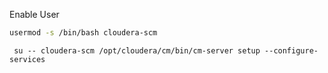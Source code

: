 Enable User

```sh
usermod -s /bin/bash cloudera-scm
```



```
 su -- cloudera-scm /opt/cloudera/cm/bin/cm-server setup --configure-services
```

